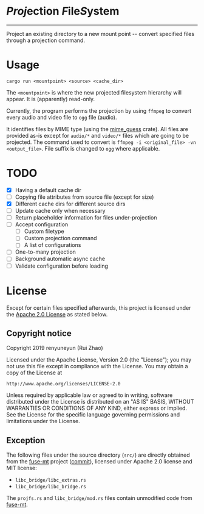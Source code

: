 # ***Proj***ection ***F***ile***S***ystem
- - - - - - -

Project an existing directory to a new mount point -- convert specified files through a projection command.

# Usage

```
cargo run <mountpoint> <source> <cache_dir>
```

The `<mountpoint>` is where the new projected filesystem hierarchy will appear. It is (apparently) read-only.

Currently, the program performs the projection by using `ffmpeg` to convert every audio and video file to `ogg` file (audio).

It identifies files by MIME type (using the [mime_guess]() crate). All files are provided as-is except for `audio/*` and `video/*` files which are going to be projected. The command used to convert is `ffmpeg -i <original_file> -vn <output_file>`. File suffix is changed to `ogg` where applicable.

# TODO

* [x] Having a default cache dir
* [ ] Copying file attributes from source file (except for size)
* [x] Different cache dirs for different source dirs
* [ ] Update cache only when necessary
* [ ] Return placeholder information for files under-projection
* [ ] Accept configuration
    * [ ] Custom filetype
    * [ ] Custom projection command
    * [ ] A list of configurations
* [ ] One-to-many projection
* [ ] Background automatic async cache
* [ ] Validate configuration before loading

# License

Except for certain files specified afterwards, this project is licensed under the [Apache 2.0 License](http://www.apache.org/licenses/LICENSE-2.0) as stated below.

## Copyright notice

Copyright 2019 renyuneyun (Rui Zhao)

Licensed under the Apache License, Version 2.0 (the "License");
you may not use this file except in compliance with the License.
You may obtain a copy of the License at

    http://www.apache.org/licenses/LICENSE-2.0

Unless required by applicable law or agreed to in writing, software
distributed under the License is distributed on an "AS IS" BASIS,
WITHOUT WARRANTIES OR CONDITIONS OF ANY KIND, either express or implied.
See the License for the specific language governing permissions and
limitations under the License.

## Exception

The following files under the source directory (`src/`) are directly obtained from the [fuse-mt](https://github.com/wfraser/fuse-mt) project ([commit](https://github.com/wfraser/fuse-mt/tree/97e115667682b4a7e54c1831360b8c572c667db3/example/src)), licensed under Apache 2.0 license and MIT license:

* `libc_bridge/libc_extras.rs`
* `libc_bridge/libc_bridge.rs`

The `projfs.rs` and `libc_bridge/mod.rs` files contain unmodified code from [fuse-mt](https://github.com/wfraser/fuse-mt/blob/97e115667682b4a7e54c1831360b8c572c667db3/example/src/passthrough.rs).

